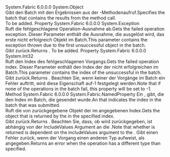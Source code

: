 <Type Name="PropertyBatchResult" FullName="System.Fabric.PropertyBatchResult">
  <TypeSignature Language="C#" Value="public sealed class PropertyBatchResult" />
  <TypeSignature Language="ILAsm" Value=".class public auto ansi sealed beforefieldinit PropertyBatchResult extends System.Object" />
  <TypeSignature Language="DocId" Value="T:System.Fabric.PropertyBatchResult" />
  <TypeSignature Language="VB.NET" Value="Public NotInheritable Class PropertyBatchResult" />
  <TypeSignature Language="F#" Value="type PropertyBatchResult = class" />
  <AssemblyInfo>
    <AssemblyName>System.Fabric</AssemblyName>
    <AssemblyVersion>6.0.0.0</AssemblyVersion>
  </AssemblyInfo>
  <Base>
    <BaseTypeName>System.Object</BaseTypeName>
  </Base>
  <Interfaces />
  <Docs>
    <summary>
      <para><span data-ttu-id="44ed9-101">Gibt den Batch mit den Ergebnissen aus der <see cref="M:System.Fabric.FabricClient.PropertyManagementClient.SubmitPropertyBatchAsync(System.Uri,System.Collections.Generic.ICollection{System.Fabric.PropertyBatchOperation},System.TimeSpan,System.Threading.CancellationToken)" /> -Methodenaufruf.</span><span class="sxs-lookup"><span data-stu-id="44ed9-101">Specifies the batch that contains the results from the <see cref="M:System.Fabric.FabricClient.PropertyManagementClient.SubmitPropertyBatchAsync(System.Uri,System.Collections.Generic.ICollection{System.Fabric.PropertyBatchOperation},System.TimeSpan,System.Threading.CancellationToken)" /> method call.</span></span></para>
    </summary>
    <remarks>To be added.</remarks>
  </Docs>
  <Members>
    <Member MemberName="FailedOperationException">
      <MemberSignature Language="C#" Value="public Exception FailedOperationException { get; }" />
      <MemberSignature Language="ILAsm" Value=".property instance class System.Exception FailedOperationException" />
      <MemberSignature Language="DocId" Value="P:System.Fabric.PropertyBatchResult.FailedOperationException" />
      <MemberSignature Language="VB.NET" Value="Public ReadOnly Property FailedOperationException As Exception" />
      <MemberSignature Language="F#" Value="member this.FailedOperationException : Exception" Usage="System.Fabric.PropertyBatchResult.FailedOperationException" />
      <MemberType>Property</MemberType>
      <AssemblyInfo>
        <AssemblyName>System.Fabric</AssemblyName>
        <AssemblyVersion>6.0.0.0</AssemblyVersion>
      </AssemblyInfo>
      <ReturnValue>
        <ReturnType>System.Exception</ReturnType>
      </ReturnValue>
      <Docs>
        <summary>
          <para><span data-ttu-id="44ed9-102">Ruft die fehlgeschlagene Operation-Ausnahme ab.</span><span class="sxs-lookup"><span data-stu-id="44ed9-102">Gets the failed operation exception.</span></span> <span data-ttu-id="44ed9-103">Dieser Parameter enthält die Ausnahme, die ausgelöst wird, das erste nicht erfolgreich <see cref="T:System.Fabric.PropertyBatchOperation" /> Objekt im Batch.</span><span class="sxs-lookup"><span data-stu-id="44ed9-103">This parameter contains the exception thrown due to the first unsuccessful <see cref="T:System.Fabric.PropertyBatchOperation" /> object in the batch.</span></span></para>
        </summary>
        <value>
          <para><span data-ttu-id="44ed9-104">Gibt <see cref="T:System.Exception" />zurück.</span><span class="sxs-lookup"><span data-stu-id="44ed9-104">Returns <see cref="T:System.Exception" />.</span></span></para>
        </value>
        <remarks>To be added.</remarks>
      </Docs>
    </Member>
    <Member MemberName="FailedOperationIndex">
      <MemberSignature Language="C#" Value="public int FailedOperationIndex { get; }" />
      <MemberSignature Language="ILAsm" Value=".property instance int32 FailedOperationIndex" />
      <MemberSignature Language="DocId" Value="P:System.Fabric.PropertyBatchResult.FailedOperationIndex" />
      <MemberSignature Language="VB.NET" Value="Public ReadOnly Property FailedOperationIndex As Integer" />
      <MemberSignature Language="F#" Value="member this.FailedOperationIndex : int" Usage="System.Fabric.PropertyBatchResult.FailedOperationIndex" />
      <MemberType>Property</MemberType>
      <AssemblyInfo>
        <AssemblyName>System.Fabric</AssemblyName>
        <AssemblyVersion>6.0.0.0</AssemblyVersion>
      </AssemblyInfo>
      <ReturnValue>
        <ReturnType>System.Int32</ReturnType>
      </ReturnValue>
      <Docs>
        <summary>
          <para><span data-ttu-id="44ed9-105">Ruft den Index des fehlgeschlagenen Vorgangs.</span><span class="sxs-lookup"><span data-stu-id="44ed9-105">Gets the failed operation index.</span></span> <span data-ttu-id="44ed9-106">Dieser Parameter enthält den Index der der nicht erfolgreichen <see cref="T:System.Fabric.PropertyBatchOperation" /> im Batch.</span><span class="sxs-lookup"><span data-stu-id="44ed9-106">This parameter contains the index of the unsuccessful <see cref="T:System.Fabric.PropertyBatchOperation" /> in the batch.</span></span></para>
        </summary>
        <value>
          <para><span data-ttu-id="44ed9-107">Gibt <see cref="T:System.Int32" />zurück.</span><span class="sxs-lookup"><span data-stu-id="44ed9-107">Returns <see cref="T:System.Int32" />.</span></span></para>
        </value>
        <remarks>
          <para><span data-ttu-id="44ed9-108">Beachten Sie, wenn keiner der Vorgänge im Batch ein Fehler auftritt, wird diese Eigenschaft auf-1 festgelegt werden.</span><span class="sxs-lookup"><span data-stu-id="44ed9-108">Note that if none of the operations in the batch fail, this property will be set to -1.</span></span></para>
        </remarks>
      </Docs>
    </Member>
    <Member MemberName="GetProperty">
      <MemberSignature Language="C#" Value="public System.Fabric.NamedProperty GetProperty (int index);" />
      <MemberSignature Language="ILAsm" Value=".method public hidebysig instance class System.Fabric.NamedProperty GetProperty(int32 index) cil managed" />
      <MemberSignature Language="DocId" Value="M:System.Fabric.PropertyBatchResult.GetProperty(System.Int32)" />
      <MemberSignature Language="VB.NET" Value="Public Function GetProperty (index As Integer) As NamedProperty" />
      <MemberSignature Language="F#" Value="member this.GetProperty : int -&gt; System.Fabric.NamedProperty" Usage="propertyBatchResult.GetProperty index" />
      <MemberType>Method</MemberType>
      <AssemblyInfo>
        <AssemblyName>System.Fabric</AssemblyName>
        <AssemblyVersion>6.0.0.0</AssemblyVersion>
      </AssemblyInfo>
      <ReturnValue>
        <ReturnType>System.Fabric.NamedProperty</ReturnType>
      </ReturnValue>
      <Parameters>
        <Parameter Name="index" Type="System.Int32" />
      </Parameters>
      <Docs>
        <param name="index">
          <para><span data-ttu-id="44ed9-109">Ein <see cref="T:System.Int32" /> , gibt, die den Index im Batch, die gesendet wurde.</span><span class="sxs-lookup"><span data-stu-id="44ed9-109">An <see cref="T:System.Int32" /> that indicates the index in the batch that was submitted.</span></span></para>
        </param>
        <summary>
          <para><span data-ttu-id="44ed9-110">Ruft die <see cref="T:System.Fabric.NamedProperty" /> von zurückgegebene Objekt der <see cref="T:System.Fabric.PropertyBatchOperation" /> im angegebenen Index.</span><span class="sxs-lookup"><span data-stu-id="44ed9-110">Gets the <see cref="T:System.Fabric.NamedProperty" /> object that is returned by the <see cref="T:System.Fabric.PropertyBatchOperation" /> in the specified index.</span></span></para>
        </summary>
        <returns>
          <para><span data-ttu-id="44ed9-111">Gibt <see cref="T:System.Fabric.NamedProperty" />zurück.</span><span class="sxs-lookup"><span data-stu-id="44ed9-111">Returns <see cref="T:System.Fabric.NamedProperty" />.</span></span></para>
        </returns>
        <remarks>
          <para><span data-ttu-id="44ed9-112">Beachten Sie, dass, ob <see cref="T:System.Fabric.NamedPropertyMetadata" /> wird zurückgegeben, ist abhängig von der <languagekeyword>IncludeValues</languagekeyword> Argument an die <see cref="T:System.Fabric.GetPropertyOperation" />.</span><span class="sxs-lookup"><span data-stu-id="44ed9-112">Note that whether <see cref="T:System.Fabric.NamedPropertyMetadata" /> is returned is dependent on the <languagekeyword>includeValues</languagekeyword> argument to the <see cref="T:System.Fabric.GetPropertyOperation" />.</span></span> <span data-ttu-id="44ed9-113">Gibt einen Fehler zurück, wenn der Vorgang einen anderen Typ aufweist, als angegeben.</span><span class="sxs-lookup"><span data-stu-id="44ed9-113">Returns an error when the operation has a different type than specified.</span></span></para>
        </remarks>
      </Docs>
    </Member>
  </Members>
</Type>